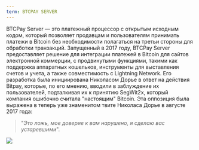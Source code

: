 ```yaml
---
term: BTCPAY SERVER
---
```


BTCPay Server — это платежный процессор с открытым исходным кодом, который позволяет продавцам и пользователям принимать платежи в Bitcoin без необходимости полагаться на третьи стороны для обработки транзакций. Запущенный в 2017 году, BTCPay Server предоставляет решение для интеграции платежей в Bitcoin для сайтов электронной коммерции, с продвинутыми функциями, такими как поддержка аппаратных кошельков, инструменты для выставления счетов и учета, а также совместимость с Lightning Network. Его разработка была инициирована Николасом Дорье в ответ на действия Bitpay, которые, по его мнению, вводили в заблуждение их пользователей, подталкивая их к принятию SegWit2x, который компания ошибочно считала "настоящим" Bitcoin. Эта оппозиция была выражена в теперь уже знаменитом твите Николаса Дорье в августе 2017 года:

> "_Это ложь, мое доверие к вам нарушено, я сделаю вас устаревшими_".

![](../../dictionnaire/assets/53.png)